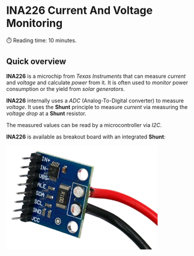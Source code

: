 # INA226 Current And Voltage Monitoring
:stopwatch: Reading time: 10 minutes.

## Quick overview
**INA226** is a microchip from *Texas Instruments* that can measure *current* and *voltage* and calculate *power* from it. It is often used to *monitor* power consumption or the yield from *solar generators*.

**INA226** internally uses a *ADC* (Analog-To-Digital converter) to measure *voltage*. It uses the **Shunt** principle to measure *current* via measuring the *voltage drop* at a **Shunt** resistor.

The measured values can be read by a microcontroller via *I2C*.

**INA226** is available as breakout board with an integrated **Shunt**:

<img src="images/ina226_soldered.png" width="80%" height="80%" />

